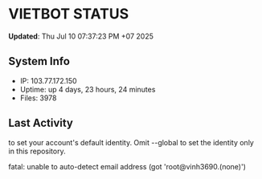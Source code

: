 # VIETBOT STATUS
**Updated**: Thu Jul 10 07:37:23 PM +07 2025

## System Info
- IP: 103.77.172.150
- Uptime: up 4 days, 23 hours, 24 minutes
- Files: 3978

## Last Activity

to set your account's default identity.
Omit --global to set the identity only in this repository.

fatal: unable to auto-detect email address (got 'root@vinh3690.(none)')
